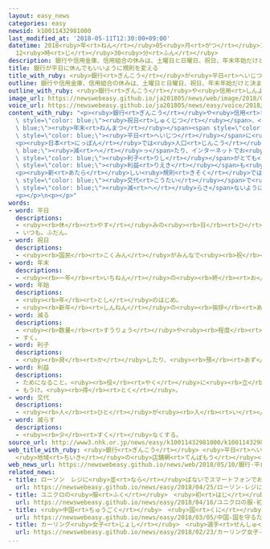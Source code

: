 ```yaml
---
layout: easy_news
categories: easy
newsid: k10011432981000
last_modified_at: '2018-05-11T12:30:00+09:00'
datetime: 2018<ruby>年<rt>ねん</rt></ruby>05<ruby>月<rt>がつ</rt></ruby>11<ruby>日<rt>にち</rt></ruby>
  12<ruby>時<rt>じ</rt></ruby>30<ruby>分<rt>ふん</rt></ruby>
description: 銀行や信用金庫、信用組合の休みは、土曜日と日曜日、祝日、年末年始だけと決まっています。
title: 銀行が平日に休んでもいいように規則を変える
title_with_ruby: <ruby>銀行<rt>ぎんこう</rt></ruby>が<ruby>平日<rt>へいじつ</rt></ruby>に<ruby>休<rt>やす</rt></ruby>んでもいいように<ruby>規則<rt>きそく</rt></ruby>を<ruby>変<rt>か</rt></ruby>える
outline: 銀行や信用金庫、信用組合の休みは、土曜日と日曜日、祝日、年末年始だけと決まっています。
outline_with_ruby: <ruby>銀行<rt>ぎんこう</rt></ruby>や<ruby>信用<rt>しんよう</rt></ruby><ruby>金庫<rt>きんこ</rt></ruby>、<ruby>信用<rt>しんよう</rt></ruby><ruby>組合<rt>くみあい</rt></ruby>の<ruby>休<rt>やす</rt></ruby>みは、<ruby>土曜日<rt>どようび</rt></ruby>と<ruby>日曜日<rt>にちようび</rt></ruby>、<ruby>祝日<rt>しゅくじつ</rt></ruby>、<ruby>年末<rt>ねんまつ</rt></ruby><ruby>年始<rt>ねんし</rt></ruby>だけと<ruby>決<rt>き</rt></ruby>まっています。
image_url: https://newswebeasy.github.io/ja201805/news/web/image/2018/05/10/K10011432981_1805100104_1805100634_01_02.jpg
voice_url: https://newswebeasy.github.io/ja201805/news/easy/voice/2018/05/11/k10011432981000.mp4
content_with_ruby: "<p><ruby>銀行<rt>ぎんこう</rt></ruby>や<ruby>信用<rt>しんよう</rt></ruby><ruby>金庫<rt>きんこ</rt></ruby>、<ruby>信用<rt>しんよう</rt></ruby><ruby>組合<rt>くみあい</rt></ruby>の<ruby>休<rt>やす</rt></ruby>みは、<ruby>土曜日<rt>どようび</rt></ruby>と<ruby>日曜日<rt>にちようび</rt></ruby>、<span\
  \ style=\"color: blue;\"><ruby>祝日<rt>しゅくじつ</rt></ruby></span>、<span style=\"color:\
  \ blue;\"><ruby>年末<rt>ねんまつ</rt></ruby></span><span style=\"color: blue;\"><ruby>年始<rt>ねんし</rt></ruby></span>だけと<ruby>決<rt>き</rt></ruby>まっています。しかし<ruby>金融庁<rt>きんゆうちょう</rt></ruby>は<ruby>今年<rt>ことし</rt></ruby>の<ruby>夏<rt>なつ</rt></ruby>ごろから<ruby>規則<rt>きそく</rt></ruby>を<ruby>変<rt>か</rt></ruby>えて、<ruby>銀行<rt>ぎんこう</rt></ruby>などが<span\
  \ style=\"color: blue;\"><ruby>平日<rt>へいじつ</rt></ruby></span>に<ruby>休<rt>やす</rt></ruby>むことができるようにします。</p>\n\
  <p><ruby>日本<rt>にっぽん</rt></ruby>では<ruby>人口<rt>じんこう</rt></ruby>が<span style=\"color:\
  \ blue;\"><ruby>減<rt>へ</rt></ruby>っ</span>たり、インターネットでお<ruby>金<rt>かね</rt></ruby>を<ruby>送<rt>おく</rt></ruby>る<ruby>人<rt>ひと</rt></ruby>が<ruby>増<rt>ふ</rt></ruby>えたりして、<ruby>銀行<rt>ぎんこう</rt></ruby>などに<ruby>行<rt>い</rt></ruby>く<ruby>人<rt>ひと</rt></ruby>が<ruby>少<rt>すく</rt></ruby>なくなっています。<ruby>銀行<rt>ぎんこう</rt></ruby>などがお<ruby>金<rt>かね</rt></ruby>を<ruby>貸<rt>か</rt></ruby>すときの<span\
  \ style=\"color: blue;\"><ruby>利子<rt>りし</rt></ruby></span>がとても<ruby>安<rt>やす</rt></ruby>いため、<span\
  \ style=\"color: blue;\"><ruby>利益<rt>りえき</rt></ruby></span>も<ruby>少<rt>すく</rt></ruby>なくなっています。</p>\n\
  <p><ruby>新<rt>あたら</rt></ruby>しい<ruby>規則<rt>きそく</rt></ruby>では、<ruby>近<rt>ちか</rt></ruby>くにある<ruby>銀行<rt>ぎんこう</rt></ruby>の<ruby>店<rt>みせ</rt></ruby>を<span\
  \ style=\"color: blue;\"><ruby>交代<rt>こうたい</rt></ruby></span>で<ruby>休<rt>やす</rt></ruby>みにしたり、<ruby>１人<rt>ひとり</rt></ruby>が２つの<ruby>店<rt>みせ</rt></ruby>で<ruby>働<rt>はたら</rt></ruby>いたりすることができるようになります。<ruby>金融庁<rt>きんゆうちょう</rt></ruby>は<ruby>規則<rt>きそく</rt></ruby>を<ruby>変<rt>か</rt></ruby>えて、<ruby>銀行<rt>ぎんこう</rt></ruby>などが<ruby>店<rt>みせ</rt></ruby>を<span\
  \ style=\"color: blue;\"><ruby>減<rt>へ</rt></ruby>らさ</span>ないようにしたいと<ruby>考<rt>かんが</rt></ruby>えています。</p>\n\
  <p></p>\n<p></p>"
words:
- word: 平日
  descriptions:
  - <ruby><rb>休</rb><rt>やす</rt></ruby>みの<ruby><rb>日</rb><rt>ひ</rt></ruby>でも<ruby><rb>祝日</rb><rt>しゅくじつ</rt></ruby>でもない<ruby><rb>日</rb><rt>ひ</rt></ruby>。ふつうの<ruby><rb>日</rb><rt>ひ</rt></ruby>。
  - いつも。ふだん。
- word: 祝日
  descriptions:
  - <ruby><rb>国民</rb><rt>こくみん</rt></ruby>がみんなで<ruby><rb>祝</rb><rt>いわ</rt></ruby>う<ruby><rb>日</rb><rt>ひ</rt></ruby>。
- word: 年末
  descriptions:
  - <ruby><rb>一年</rb><rt>いちねん</rt></ruby>の<ruby><rb>終</rb><rt>お</rt></ruby>わりのころ。<ruby><rb>十二月</rb><rt>じゅうにがつ</rt></ruby>の<ruby><rb>末</rb><rt>すえ</rt></ruby>。<ruby><rb>年</rb><rt>とし</rt></ruby>の<ruby><rb>暮</rb><rt>く</rt></ruby>れ。<ruby><rb>歳末</rb><rt>さいまつ</rt></ruby>。
- word: 年始
  descriptions:
  - <ruby><rb>年</rb><rt>とし</rt></ruby>のはじめ。
  - <ruby><rb>新年</rb><rt>しんねん</rt></ruby>の<ruby><rb>挨拶</rb><rt>あいさつ</rt></ruby>。
- word: 減る
  descriptions:
  - <ruby><rb>数量</rb><rt>すうりょう</rt></ruby>や<ruby><rb>程度</rb><rt>ていど</rt></ruby>が<ruby><rb>少</rb><rt>すく</rt></ruby>なくなる。
  - すく。
- word: 利子
  descriptions:
  - <ruby><rb>貸</rb><rt>か</rt></ruby>したり、<ruby><rb>預</rb><rt>あず</rt></ruby>けたりしたお<ruby><rb>金</rb><rt>かね</rt></ruby>に<ruby><rb>対</rb><rt>たい</rt></ruby>して、ある<ruby><rb>決</rb><rt>き</rt></ruby>まった<ruby><rb>割合</rb><rt>わりあい</rt></ruby>で<ruby><rb>受</rb><rt>う</rt></ruby>け<ruby><rb>取</rb><rt>と</rt></ruby>るお<ruby><rb>金</rb><rt>かね</rt></ruby>。<ruby><rb>利息</rb><rt>りそく</rt></ruby>。
- word: 利益
  descriptions:
  - ためになること。<ruby><rb>役</rb><rt>やく</rt></ruby>に<ruby><rb>立</rb><rt>た</rt></ruby>つこと。
  - もうけ。<ruby><rb>得</rb><rt>とく</rt></ruby>。
- word: 交代
  descriptions:
  - <ruby><rb>人</rb><rt>ひと</rt></ruby>が<ruby><rb>入</rb><rt>い</rt></ruby>れかわること。かわり<ruby><rb>合</rb><rt>あ</rt></ruby>うこと。
- word: 減らす
  descriptions:
  - <ruby><rb>少</rb><rt>すく</rt></ruby>なくする。
source_url: http://www3.nhk.or.jp/news/easy/k10011432981000/k10011432981000.html
web_title_with_ruby: <ruby>銀行<rt>ぎんこう</rt></ruby> <ruby>平日<rt>へいじつ</rt></ruby><ruby>休<rt>やす</rt></ruby>みも<ruby>可能<rt>かのう</rt></ruby>に
  <ruby>地域<rt>ちいき</rt></ruby>の<ruby>店舗網<rt>てんぽもう</rt></ruby><ruby>維持<rt>いじ</rt></ruby>が<ruby>狙<rt>ねら</rt></ruby>い
web_news_url: https://newswebeasy.github.io/news/web/2018/05/10/銀行-平日休みも可能に-地域の店舗網維持が狙い
related_news:
- title: ローソン　レジに<ruby>並<rt>なら</rt></ruby>ばないでスマートフォンでお<ruby>金<rt>かね</rt></ruby>を<ruby>払<rt>はら</rt></ruby>う
  url: https://newswebeasy.github.io/news/easy/2018/04/25/ローソン-レジに並ばないでスマートフォンでお金を払う
- title: ユニクロの<ruby>服<rt>ふく</rt></ruby>　<ruby>初<rt>はじ</rt></ruby>めて<ruby>日本<rt>にっぽん</rt></ruby>より<ruby>外国<rt>がいこく</rt></ruby>でたくさん<ruby>売<rt>う</rt></ruby>れた
  url: https://newswebeasy.github.io/news/easy/2018/04/16/ユニクロの服-初めて日本より外国でたくさん売れた
- title: <ruby>中国<rt>ちゅうごく</rt></ruby>　<ruby>国<rt>くに</rt></ruby>を<ruby>守<rt>まも</rt></ruby>るために<ruby>使<rt>つか</rt></ruby>うお<ruby>金<rt>かね</rt></ruby>は<ruby>去年<rt>きょねん</rt></ruby>より８％<ruby>増<rt>ふ</rt></ruby>える
  url: https://newswebeasy.github.io/news/easy/2018/03/05/中国-国を守るために使うお金は去年より8増える
- title: カーリング<ruby>女子<rt>じょし</rt></ruby>　<ruby>選手<rt>せんしゅ</rt></ruby>が<ruby>食<rt>た</rt></ruby>べているチーズケーキが<ruby>人気<rt>にんき</rt></ruby>
  url: https://newswebeasy.github.io/news/easy/2018/02/23/カーリング女子-選手が食べているチーズケーキが人気
...
```

